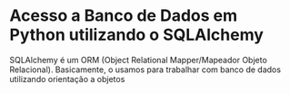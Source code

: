 # Acesso a Banco de Dados em Python utilizando o SQLAlchemy
SQLAlchemy é um ORM (Object Relational Mapper/Mapeador Objeto Relacional). Basicamente, o usamos para trabalhar com banco de dados utilizando orientação a objetos